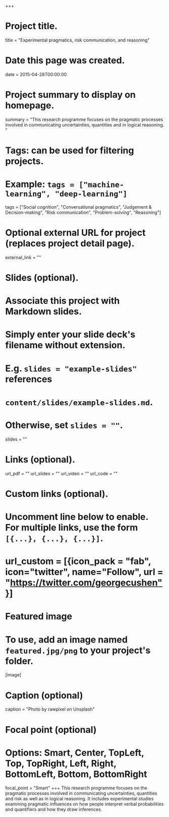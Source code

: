+++
# Project title.
title = "Experimental pragmatics, risk communication, and reasoning"

# Date this page was created.
date = 2015-04-28T00:00:00

# Project summary to display on homepage.
summary = "This research programme focuses on the pragmatic processes involved in communicating uncertainties, quantities and in logical reasoning. "

# Tags: can be used for filtering projects.
# Example: `tags = ["machine-learning", "deep-learning"]`
tags = ["Social cognition",	"Conversational pragmatics", "Judgement & Decision-making", "Risk communication", "Problem-solving", "Reasoning"]

# Optional external URL for project (replaces project detail page).
external_link = ""

# Slides (optional).
#   Associate this project with Markdown slides.
#   Simply enter your slide deck's filename without extension.
#   E.g. `slides = "example-slides"` references 
#   `content/slides/example-slides.md`.
#   Otherwise, set `slides = ""`.
slides = ""

# Links (optional).
url_pdf = ""
url_slides = ""
url_video = ""
url_code = ""

# Custom links (optional).
# Uncomment line below to enable. For multiple links, use the form `[{...}, {...}, {...}]`.
# url_custom = [{icon_pack = "fab", icon="twitter", name="Follow", url = "https://twitter.com/georgecushen"}]

# Featured image
# To use, add an image named `featured.jpg/png` to your project's folder. 
[image]
  # Caption (optional)
  caption = "Photo by rawpixel on Unsplash"
  
  # Focal point (optional)
  # Options: Smart, Center, TopLeft, Top, TopRight, Left, Right, BottomLeft, Bottom, BottomRight
  focal_point = "Smart"
+++
This research programme focuses on the pragmatic processes involved in communicating uncertainties, quantities and risk as well as in logical reasoning. It includes experimental studies examining pragmatic influences on how people interpret verbal probabilities and quantifiers and how they draw inferences.
